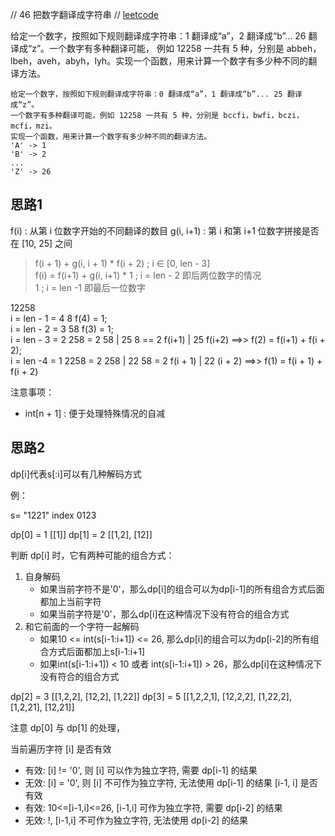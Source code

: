 // 46 把数字翻译成字符串
//
[leetcode](https://leetcode.com/problems/decode-ways/description/)

给定一个数字，按照如下规则翻译成字符串：1 翻译成“a”，2 翻译成“b”... 26 翻译成“z”。一个数字有多种翻译可能，
例如 12258 一共有 5 种，分别是 abbeh，lbeh，aveh，abyh，lyh。实现一个函数，用来计算一个数字有多少种不同的翻译方法。

```
给定一个数字，按照如下规则翻译成字符串：0 翻译成“a”，1 翻译成“b”... 25 翻译成“z”。  
一个数字有多种翻译可能，例如 12258 一共有 5 种，分别是 bccfi，bwfi，bczi，mcfi，mzi。  
实现一个函数，用来计算一个数字有多少种不同的翻译方法。  
'A' -> 1
'B' -> 2
...
'Z' -> 26
```

## 思路1
f(i) : 从第 i 位数字开始的不同翻译的数目
g(i, i+1) : 第 i 和第 i+1 位数字拼接是否在 [10, 25] 之间

> f(i + 1) + g(i, i + 1) * f(i + 2)   ; i ∈ [0, len - 3]  
> f(i)  =   f(i+1) + g(i, i+1) * 1 ;     i = len - 2  即后两位数字的情况  
>             1 ;  i = len -1 即最后一位数字

12258  
i = len - 1    = 4         8     f(4) = 1;  
i = len - 2     = 3        58    f(3) = 1;  
i = len - 3    = 2        258    =  2 58  | 25 8  == 2 f(i+1)  | 25 f(i+2)       ==>>    f(2)  = f(i+1) + f(i + 2);  
i = len -4    = 1       2258   = 2 258 | 22 58  = 2 f(i + 1) | 22 (i + 2)     ==>>     f(1) = f(i + 1) + f(i + 2)  



注意事项：
- int[n + 1] : 便于处理特殊情况的自减   




## 思路2
dp[i]代表s[:i]可以有几种解码方式

例：

s=        "1221"
index      0123


dp[0] = 1  [[1]]
dp[1] = 2  [[1,2], [12]]
  
判断 dp[i] 时，它有两种可能的组合方式：
1. 自身解码
    - 如果当前字符不是'0'，那么dp[i]的组合可以为dp[i-1]的所有组合方式后面都加上当前字符
    - 如果当前字符是'0'，那么dp[i]在这种情况下没有符合的组合方式
2. 和它前面的一个字符一起解码
    - 如果10 <= int(s[i-1:i+1]) <= 26, 那么dp[i]的组合可以为dp[i-2]的所有组合方式后面都加上s[i-1:i+1]
    - 如果int(s[i-1:i+1]) < 10 或者 int(s[i-1:i+1]) > 26，那么dp[i]在这种情况下没有符合的组合方式
    
dp[2] = 3  [[1,2,2], [12,2], [1,22]]
dp[3] = 5  [[1,2,2,1], [12,2,2], [1,22,2], [1,2,21], [12,21]]


注意 dp[0] 与 dp[1] 的处理，






当前遍历字符 [i] 是否有效  
- 有效: [i] != '0', 则 [i] 可以作为独立字符, 需要 dp[i-1] 的结果
- 无效: [i] = '0', 则 [i] 不可作为独立字符, 无法使用 dp[i-1] 的结果
[i-1, i] 是否有效
- 有效: 10<=[i-1,i]<=26, [i-1,i] 可作为独立字符, 需要 dp[i-2] 的结果
- 无效: !, [i-1,i] 不可作为独立字符, 无法使用 dp[i-2] 的结果


